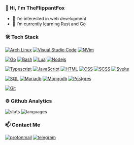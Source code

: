 ### 👋 Hi, I'm TheFlippantFox

- 👀 I’m interested in web development 
- 🌱 I’m currently learning Rust and Go

### 🛠 Tech Stack
[![Arch Linux](https://img.shields.io/badge/-Arch_Linux-141a20?style=flat&logo=arch-linux)](https://archlinux.org/)
[![Visual Studio Code](https://img.shields.io/badge/-Visual%20Studio%20Code-141a20?style=flat&logo=visual-studio-code&logoColor=007ACC)](https://code.visualstudio.com/)
[![NVim](https://img.shields.io/badge/-NeoVim-141a20?style=flat&logo=neovim)](https://neovim.io/)

[![Go](https://img.shields.io/badge/-Go-141a20?style=flat&logo=go)](https://go.dev/)
[![Bash](https://img.shields.io/badge/-Bash-141a20?style=flat&logo=powershell)](https://www.gnu.org/software/bash/)
[![Lua](https://img.shields.io/badge/-Lua-141a20?style=flat&logo=lua)](https://www.lua.org)
[![Nodejs](https://img.shields.io/badge/-Node.js-141a20?style=flat&logo=node.js)](https://nodejs.org/en/)

[![Typescript](https://img.shields.io/badge/-Typescript-141a20?style=flat&logo=typescript)](https://www.typescriptlang.org/)
[![JavaScript](https://img.shields.io/badge/-JavaScript-141a20?style=flat&logo=javascript)](https://www.javascript.com/)
[![HTML](https://img.shields.io/badge/-HTML5-141a20?style=flat&logo=HTML5)](https://www.w3schools.com/html/)
[![CSS](https://img.shields.io/badge/-CSS3-141a20?style=flat&logo=CSS3&logoColor=1572B6)](https://www.w3schools.com/css/)
[![SCSS](https://img.shields.io/badge/-SASS-141a20?style=flat&logo=sass)](https://sass-lang.com/)
[![Svelte](https://img.shields.io/badge/-Svelte-141a20?style=flat&logo=svelte)](https://svelte.dev)

[![SQL](https://img.shields.io/badge/-SQL-141a20?style=flat&logo=mysql)](https://www.w3schools.com/sql/)
[![Mariadb](https://img.shields.io/badge/-MariaDB-141a20?style=flat&logo=mariadb&logoColor=003545)](https://mariadb.org/)
[![Mongodb](https://img.shields.io/badge/-MongoDB-141a20?style=flat&logo=mongodb)](https://www.mongodb.com/)
[![Postgres](https://img.shields.io/badge/-Postgres-141a20?style=flat&logo=postgresql)](https://www.postgresql.org/)

[![Git](https://img.shields.io/badge/-Git-141a20?style=flat&logo=git)](https://git-scm.com/)


### ⚙️ Github Analytics
![stats](https://github-readme-stats.vercel.app/api?username=theflippantfox&theme=gotham&show_icons=true&border_color=2e3440)
![languages](https://github-readme-stats.vercel.app/api/top-langs/?username=theflippantfox&layout=compact&exclude_repo=theflippantfox.github.io&theme=gotham&border_color=2e3440&card_width=250)


### 📫 Contact Me
[![protonmail](https://img.shields.io/badge/-theflippantfox@gmail.com-141a20?style=flat&logo=gmail)](mailto:theflippantfox@gmail.com)
[![telegram](https://img.shields.io/badge/-theflippantfox-141a20?style=flat&logo=telegram&logoColor=white)](https://telegram.me/@theflippantfox)

